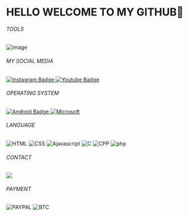 # HELLO WELCOME TO MY GITHUB👋
<h6>TOOLS</h6>

![image](https://github.com/user-attachments/assets/84809024-fbd1-4334-8f11-5c7d7c632a1b)
<h6>MY SOCIAL MEDIA</h6>
<div id="badges">
  <a href="https://Instagram.com/adzikryy_2">
    <img src="https://img.shields.io/badge/Instagram-E4405F?style=for-the-badge&logo=instagram&logoColor=white" alt="Instagram Badge"/>
  </a>
  <a href="https://youtube.com/@adzikrystd">
    <img src="https://img.shields.io/badge/YouTube-red?style=for-the-badge&logo=youtube&logoColor=white" alt="Youtube Badge"/>
  </a>
</div>
<h6>OPERATING SYSTEM</h6>
<div id="badges">
  <a href="android.com">
  <img src="https://img.shields.io/badge/Android-3DDC84?style=for-the-badge&logo=android&logoColor=white" alt="Android Badge"/>
    <a/>
      <a href="microsoft.com">
        <img src="https://img.shields.io/badge/Windows-0078D6?style=for-the-badge&logo=windows&logoColor=white" alt="Microsoft"/>
        <a/>
          <div/>
  <h6>LANGUAGE</h6>
  <div id="badges">
        <img src="https://img.shields.io/badge/HTML5-E34F26?style=for-the-badge&logo=html5&logoColor=white" alt="HTML"/>
        <img src="https://img.shields.io/badge/CSS3-1572B6?style=for-the-badge&logo=css3&logoColor=white" alt="CSS"/>
        <img src="https://img.shields.io/badge/JavaScript-F7DF1E?style=for-the-badge&logo=javascript&logoColor=black" alt="Ajavascript"/>
        <img src="https://img.shields.io/badge/C-00599C?style=for-the-badge&logo=c&logoColor=white" alt="C"/>
        <img src="https://img.shields.io/badge/C%2B%2B-00599C?style=for-the-badge&logo=c%2B%2B&logoColor=white" alt="CPP"/>
        <img src="https://img.shields.io/badge/PHP-777BB4?style=for-the-badge&logo=php&logoColor=white" alt="php"
       <div/>
    <h6>CONTACT</h6>
    <div id="badges">
      <img src="https://img.shields.io/badge/Gmail-D14836?style=for-the-badge&logo=gmail&logoColor=white"/>
<h6>PAYMENT</h6>
  <div id="badges">
        <img src="https://img.shields.io/badge/PayPal-00457C?style=for-the-badge&logo=paypal&logoColor=white" alt="PAYPAL"/>
        <img src="https://img.shields.io/badge/Bitcoin-000?style=for-the-badge&logo=bitcoin&logoColor=white" alt="BTC"/>
       <div/>
<!--
AdzikryStudio/AdzikryStudio is a ✨ special ✨ repository because its `README.md` (this file) appears on your GitHub profile.
You can click the Preview link to take a look at your changes.
--->
